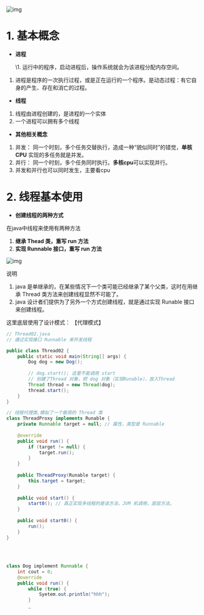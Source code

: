 ![img](https://cdn.nlark.com/yuque/0/2022/jpeg/1780816/1653117940182-0d27e080-658d-483d-b426-a8f66784323f.jpeg)



# 1. 基本概念

- **进程**

  \1.  运行中的程序，启动进程后，操作系统就会为该进程分配内存空间。

1. 进程是程序的一次执行过程，或是正在运行的一个程序。是动态过程：有它自身的产生、存在和消亡的过程。



- **线程**

1. 线程由进程创建的，是进程的一个实体
2. 一个进程可以拥有多个线程



- **其他相关概念**

1. 并发： 同一个时刻，多个任务交替执行，造成一种“貌似同时”的错觉，**单核CPU** 实现的多任务就是并发。
2. 并行： 同一个时刻，多个任务同时执行。**多核cpu**可以实现并行。 
3. 并发和并行也可以同时发生，主要看cpu



# 2. 线程基本使用

- **创建线程的两种方式**

在java中线程来使用有两种方法

1. **继承 Thead 类，重写 run 方法**
2. **实现 Runnable 接口，重写 run 方法**

![img](https://cdn.nlark.com/yuque/0/2022/png/1780816/1655004215433-04b2461c-04a9-451b-b198-fd3cc9af295e.png)



说明

1. java 是单继承的，在某些情况下一个类可能已经继承了某个父类，这时在用继承 Thread 类方法来创建线程显然不可能了。
2. java 设计者们提供为了另外一个方式创建线程，就是通过实现 Runable 接口来创建线程。





这里底层使用了设计模式： 【代理模式】  

```java
// Thread02.java
// 通过实现接口 Runnable 来开发线程

public class Thread02 {
    public static void main(String[] args) {
        Dog dog = new Dog();
        
        // dog.start(); 这里不能调用 start 
        // 创建了Thread 对象，把 dog 对象（实现Runable），放入Thread
        Thread thread = new Thread(dog);
        thread.start();
    }
}

// 线程代理类,模拟了一个极简的 Thread 类
class ThreadProxy implements Runable {
    private Runnable target = null; // 属性，类型是 Runnable 
    
    @override
    public void run() {
        if (target != null) {
            target.run();
        }
    }
    
    public ThreadProxy(Runable target) {
        this.target = target;
    }
    
    public void start() {
        start0(); // 真正实现多线程的是该方法，JVM 机调用，底层方法。
    }
    
    public void start0() {
        run();
    }
}
    
        
    
 
class Dog implement Runnable {
    int cout = 0;
    @override
    public void run() {
        while (true) {
            Syetem.out.println("hhh");
        }
        _
    
    
```